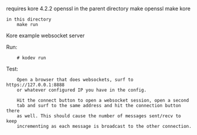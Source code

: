 requires kore 4.2.2
	openssl
	in the parent directory	
		make openssl
		make kore
	
	in this directory 
		make run

 
Kore example websocket server

Run:
```
	# kodev run
```

Test:
```
	Open a browser that does websockets, surf to https://127.0.0.1:8888
	or whatever configured IP you have in the config.

	Hit the connect button to open a websocket session, open a second
	tab and surf to the same address and hit the connection button there
	as well. This should cause the number of messages sent/recv to keep
	incrementing as each message is broadcast to the other connection.
```
